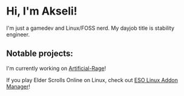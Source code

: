 # Hi, I'm Akseli! 
I'm just a gamedev and Linux/FOSS nerd. My dayjob title is stability engineer.

## Notable projects:

I'm currently working on [Artificial-Rage](https://github.com/Akselmo/Artificial-Rage)!

If you play Elder Scrolls Online on Linux, check out [ESO Linux Addon Manager](https://github.com/Akselmo/ESOLinuxAddonManager)!
